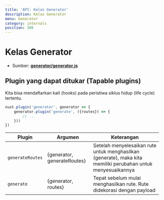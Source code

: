 ```yaml
---
title: 'API: Kelas Generator'
description: Kelas Generator
menu: Generator
category: internals
position: 306
---
```


# Kelas Generator

- Sumber: **[generator/generator.js](https://github.com/nuxt/nuxt.js/blob/dev/packages/generator/src/generator.js)**

## Plugin yang dapat ditukar (Tapable plugins)

Kita bisa mendaftarkan kait (hooks) pada peristiwa siklus hidup (life cycle) tertentu.

```js
nuxt.plugin('generator', generator => {
    generator.plugin('generate', ({routes}) => {
        // ...
    }))
})
```

| Plugin | Argumen | Keterangan |
| --- | --- | --- |
| `generateRoutes` | {generator, generateRoutes} | Setelah menyelesaikan rute untuk menghasilkan (generate), maka kita memiliki perubahan untuk menyesuaikannya |
| `generate` | {generator, routes} | Tepat sebelum mulai menghasilkan rute. Rute didekorasi dengan payload |
